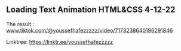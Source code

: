 ## Loading Text Animation HTML&CSS 4-12-22
The result : www.tiktok.com/@youssefhafezzzzz/video/7173238640196291846

Linktree: https://linktr.ee/youssefhafezzzzz
